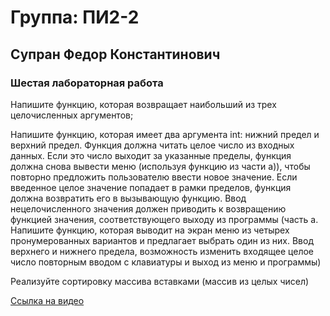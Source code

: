 # Группа: ПИ2-2
## Супран Федор Константинович
### Шестая лабораторная работа

Напишите функцию, которая возвращает наибольший из трех целочисленных аргументов;

Напишите функцию, которая имеет два аргумента int: нижний предел и верхний предел. Функция должна читать целое число из входных данных. Если это число выходит за указанные пределы, функция должна снова вывести меню (используя функцию из части а)), чтобы повторно предложить пользователю ввести новое значение. Если введенное целое значение попадает в рамки пределов, функция должна возвратить его в вызывающую функцию. Ввод нецелочисленного значения должен приводить к возвращению функцией значения, соответствующего выходу из программы (часть а. Напишите функцию, которая выводит на экран меню из четырех пронумерованных вариантов и предлагает выбрать один из них. Ввод верхнего и нижнего предела, возможность изменить входящее целое число повторным вводом с клавиатуры и выход из меню и программы)

Реализуйте сортировку массива вставками (массив из целых чисел)

[Ссылка на видео](https://disk.yandex.ru/i/rbWbvIrc68zrdA)
